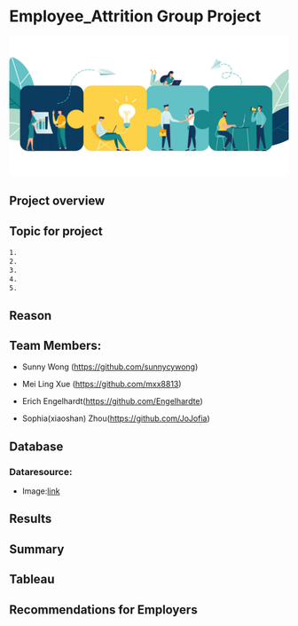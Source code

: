 # Employee_Attrition Group Project

![](images/employee.png)

## Project overview



## Topic for project
    1. 
    2. 
    3. 
    4. 
    5.

## Reason


## Team Members:
- Sunny Wong (https://github.com/sunnycywong)

- Mei Ling Xue (https://github.com/mxx8813)

- Erich Engelhardt(https://github.com/Engelhardte)

- Sophia(xiaoshan) Zhou(https://github.com/JoJofia)



    
    
## Database
### Dataresource:
   - Image:[link](https://lattice.com/library/what-is-employee-experience-vs-employee-engagement)  
    

## Results


## Summary


## Tableau

## Recommendations for Employers